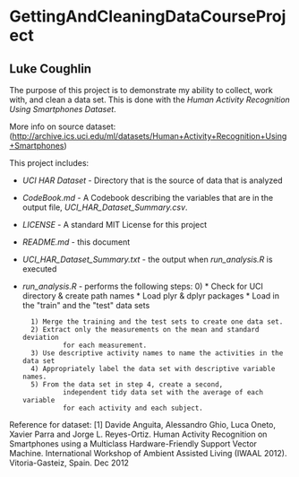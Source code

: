 # GettingAndCleaningDataCourseProject
## Luke Coughlin

The purpose of this project is to demonstrate my ability to collect, work with, 
and clean a data set. This is done with the *Human Activity Recognition* 
*Using Smartphones Dataset*.

More info on source dataset: 
(http://archive.ics.uci.edu/ml/datasets/Human+Activity+Recognition+Using+Smartphones)

This project includes:
* *UCI HAR Dataset* - Directory that is the source of data that is analyzed  
* *CodeBook.md* - A Codebook describing the variables that are in the output 
                        file, *UCI_HAR_Dataset_Summary.csv*.  
* *LICENSE* - A standard MIT License for this project  
* *README.md* - this document  
* *UCI_HAR_Dataset_Summary.txt* - the output when *run_analysis.R* is executed  
* *run_analysis.R* - performs the following steps:
        0) 
                * Check for UCI directory & create path names
                * Load plyr & dplyr packages
                * Load in the "train" and the "test" data sets  
                
        1) Merge the training and the test sets to create one data set.  
        2) Extract only the measurements on the mean and standard deviation 
                for each measurement.  
        3) Use descriptive activity names to name the activities in the data set  
        4) Appropriately label the data set with descriptive variable names.  
        5) From the data set in step 4, create a second, 
                independent tidy data set with the average of each variable
                for each activity and each subject.

Reference for dataset:
[1] Davide Anguita, Alessandro Ghio, Luca Oneto, Xavier Parra and Jorge L. Reyes-Ortiz. Human Activity Recognition on Smartphones using a Multiclass
Hardware-Friendly Support Vector Machine. International Workshop of Ambient Assisted Living (IWAAL 2012). Vitoria-Gasteiz, Spain. Dec 2012
